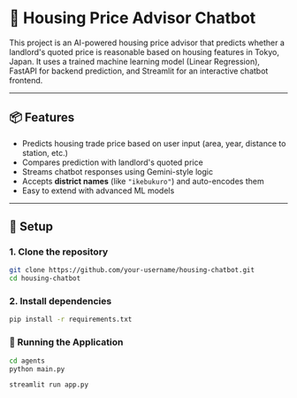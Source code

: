 # 🏡 Housing Price Advisor Chatbot

This project is an AI-powered housing price advisor that predicts whether a landlord's quoted price is reasonable based on housing features in Tokyo, Japan. It uses a trained machine learning model (Linear Regression), FastAPI for backend prediction, and Streamlit for an interactive chatbot frontend.

---

## 📦 Features

- Predicts housing trade price based on user input (area, year, distance to station, etc.)
- Compares prediction with landlord's quoted price
- Streams chatbot responses using Gemini-style logic
- Accepts **district names** (like `"ikebukuro"`) and auto-encodes them
- Easy to extend with advanced ML models

---

## 🔧 Setup

### 1. Clone the repository

```bash
git clone https://github.com/your-username/housing-chatbot.git
cd housing-chatbot
```

### 2. Install dependencies
```bash
pip install -r requirements.txt
```

### 🚀 Running the Application
```bash
cd agents
python main.py
```

```bash
streamlit run app.py
```
